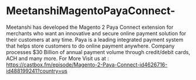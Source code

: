 # MeetanshiMagentoPayaConnect-
Meetanshi has developed the Magento 2 Paya Connect extension for merchants who want an innovative and secure online payment solution for their customers at any time. Paya is a leading integrated payment system that helps store customers to do online payment anywhere. Company processes $30 Billion of annual payment volume through credit/debit cards, ACH and many more. For More Visit us at : https://castbox.fm/episode/Magento-2-Paya-Connect-id4626716-id488199241?country=us
